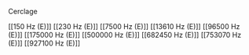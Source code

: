Cerclage

[[150 Hz (E)]]
[[230 Hz (E)]]
[[7500 Hz (E)]]
[[13610 Hz (E)]]
[[96500 Hz (E)]]
[[175000 Hz (E)]]
[[500000 Hz (E)]]
[[682450 Hz (E)]]
[[753070 Hz (E)]]
[[927100 Hz (E)]]